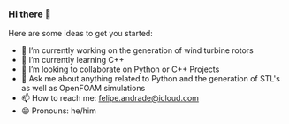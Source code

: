 ### Hi there 👋

<!--
**felca25/felca25** is a ✨ _special_ ✨ repository because its `README.md` (this file) appears on your GitHub profile.
-->
Here are some ideas to get you started:

- 🔭 I’m currently working on the generation of wind turbine rotors
- 🌱 I’m currently learning C++
- 👯 I’m looking to collaborate on Python or C++ Projects
- 💬 Ask me about anything related to Python and the generation of STL's as well as OpenFOAM simulations
- 📫 How to reach me: felipe.andrade@icloud.com
- 😄 Pronouns: he/him

